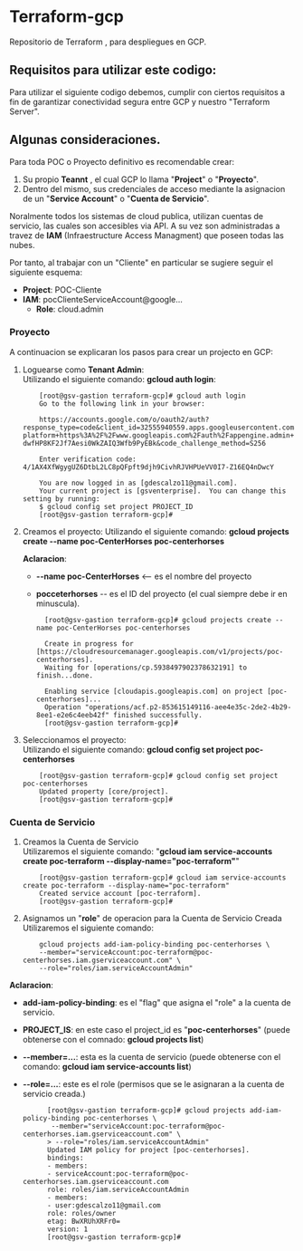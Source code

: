 # Terraform-gcp

Repositorio de Terraform , para despliegues en GCP.
## Requisitos para utilizar este codigo:

Para utilizar el siguiente codigo debemos, cumplir con ciertos requisitos a fin de garantizar conectividad segura entre GCP y nuestro "Terraform Server".
## Algunas consideraciones.

Para toda POC o Proyecto definitivo es recomendable crear: 

1. Su propio <strong>Teannt</strong> , el cual GCP lo llama "<strong>Project</strong>" o "<strong>Proyecto</strong>".
2. Dentro del mismo, sus credenciales de acceso mediante la asignacion de un "<strong>Service Account</strong>" o "<strong>Cuenta de Servicio</strong>".

Noralmente todos los sistemas de cloud publica, utilizan cuentas de servicio, las cuales son accesibles via API. A su vez son administradas a travez de <strong>IAM</strong> (Infraestructure Access Managment) que poseen todas las nubes.

Por tanto, al trabajar con un "Cliente" en particular se sugiere seguir el siguiente esquema:

- <strong>Project</strong>: POC-Cliente
- <strong>IAM</strong>: pocClienteServiceAccount@google...
    - <strong>Role</strong>: cloud.admin 

### Proyecto

A continuacion se explicaran los pasos para crear un projecto en GCP:


1.  Loguearse como <strong>Tenant Admin</strong>:</br>
    Utilizando el siguiente comando: <strong>gcloud auth login</strong>:

            [root@gsv-gastion terraform-gcp]# gcloud auth login
            Go to the following link in your browser:

            https://accounts.google.com/o/oauth2/auth?response_type=code&client_id=32555940559.apps.googleusercontent.com&redirect_uri=urn%3Aietf%3Awg%3Aoauth%3A2.0%3Aoob&scope=openid+https%3A%2F%2Fwww.googleapis.com%2Fauth%2Fuserinfo.email+https%3A%2F%2Fwww.googleapis.com%2Fauth%2Fcloud-platform+https%3A%2F%2Fwww.googleapis.com%2Fauth%2Fappengine.admin+https%3A%2F%2Fwww.googleapis.com%2Fauth%2Fcompute+https%3A%2F%2Fwww.googleapis.com%2Fauth%2Faccounts.reauth&state=G5DH6m8UVpzjKFZglcilP1rLWDNdpq&prompt=consent&access_type=offline&code_challenge=E9mgWROHK-dwfHP8KF2Jf7Aesi0WkZAIQ3Wfb9PyEBk&code_challenge_method=S256

            Enter verification code: 4/1AX4XfWgygUZ6DtbL2LC8pQFpft9djh9CivhRJVHPUeVV0I7-Z16EQ4nDwcY

            You are now logged in as [gdescalzo11@gmail.com].
            Your current project is [gsventerprise].  You can change this setting by running:
            $ gcloud config set project PROJECT_ID
            [root@gsv-gastion terraform-gcp]# 

2.  Creamos el proyecto:
    Utilizando el siguiente comando: <strong>gcloud projects create --name poc-CenterHorses poc-centerhorses</strong></br>

    <strong>Aclaracion</strong>:</br>
    * <strong>--name poc-CenterHorses</strong> <-- es el nombre del proyecto
    * <strong>pocceterhorses</strong> -- es el ID del proyecto (el cual siempre debe ir en minuscula).

            [root@gsv-gastion terraform-gcp]# gcloud projects create --name poc-CenterHorses poc-centerhorses
            
            Create in progress for [https://cloudresourcemanager.googleapis.com/v1/projects/poc-centerhorses].
            Waiting for [operations/cp.5938497902378632191] to finish...done.

            Enabling service [cloudapis.googleapis.com] on project [poc-centerhorses]...
            Operation "operations/acf.p2-853615149116-aee4e35c-2de2-4b29-8ee1-e2e6c4eeb42f" finished successfully.
            [root@gsv-gastion terraform-gcp]#


3.  Seleccionamos el proyecto:</br>
    Utilizando el siguiente comando: <strong>gcloud config set project poc-centerhorses</strong>

            [root@gsv-gastion terraform-gcp]# gcloud config set project poc-centerhorses
            Updated property [core/project].
            [root@gsv-gastion terraform-gcp]# 

### Cuenta de Servicio

1.  Creamos la Cuenta de Servicio</br>
    Utilizaremos el siguiente comando: "<strong>gcloud iam service-accounts create poc-terraform --display-name="poc-terraform"</strong>"

            [root@gsv-gastion terraform-gcp]# gcloud iam service-accounts create poc-terraform --display-name="poc-terraform"
            Created service account [poc-terraform].
            [root@gsv-gastion terraform-gcp]# 

2.  Asignamos un "<strong>role</strong>" de operacion para la Cuenta de Servicio Creada</br>
    Utilizaremos el siguiente comando: 
    
            gcloud projects add-iam-policy-binding poc-centerhorses \
            --member="serviceAccount:poc-terraform@poc-centerhorses.iam.gserviceaccount.com" \
            --role="roles/iam.serviceAccountAdmin"
<strong>Aclaracion</strong>: 
* <strong>add-iam-policy-binding</strong>: es el "flag" que asigna el "role" a la cuenta de servicio.
* <strong>PROJECT_IS</strong>: en este caso el project_id es "<strong>poc-centerhorses</strong>" (puede obtenerse con el comnado: <strong>gcloud projects list</strong>)
* <strong>--member=...</strong>: esta es la cuenta de servicio (puede obtenerse con el comando: <strong>gcloud iam service-accounts list</strong>)
* <strong>--role=...</strong>: este es el role (permisos que se le asignaran a la cuenta de servicio creada.)

            [root@gsv-gastion terraform-gcp]# gcloud projects add-iam-policy-binding poc-centerhorses \
             --member="serviceAccount:poc-terraform@poc-centerhorses.iam.gserviceaccount.com" \
            > --role="roles/iam.serviceAccountAdmin"
            Updated IAM policy for project [poc-centerhorses].
            bindings:
            - members:
            - serviceAccount:poc-terraform@poc-centerhorses.iam.gserviceaccount.com
            role: roles/iam.serviceAccountAdmin
            - members:
            - user:gdescalzo11@gmail.com
            role: roles/owner
            etag: BwXRUhXRFr0=
            version: 1
            [root@gsv-gastion terraform-gcp]# 

